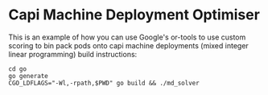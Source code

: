 # Capi Machine Deployment Optimiser
This is an example of how you can use Google's or-tools to use custom scoring to bin pack pods onto capi machine deployments (mixed integer linear programming)
build instructions:
```
cd go
go generate
CGO_LDFLAGS="-Wl,-rpath,$PWD" go build && ./md_solver
```
